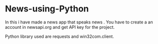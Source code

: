 # News-using-Python
In this i have made a news app that speaks news . You have to create a an account in newsapi.org and get API key for the project.

Python library used are requests and win32com.client.
